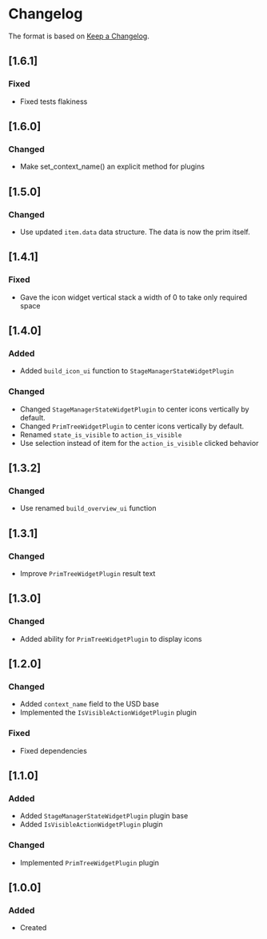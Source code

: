 # Changelog
The format is based on [Keep a Changelog](https://keepachangelog.com/en/1.0.0/).

## [1.6.1]
### Fixed
- Fixed tests flakiness

## [1.6.0]
### Changed
- Make set_context_name() an explicit method for plugins

## [1.5.0]
### Changed
- Use updated `item.data` data structure. The data is now the prim itself.

## [1.4.1]
### Fixed
- Gave the icon widget vertical stack a width of 0 to take only required space

## [1.4.0]
### Added
- Added `build_icon_ui` function to `StageManagerStateWidgetPlugin`

### Changed
- Changed `StageManagerStateWidgetPlugin` to center icons vertically by default.
- Changed `PrimTreeWidgetPlugin` to center icons vertically by default.
- Renamed `state_is_visible` to `action_is_visible`
- Use selection instead of item for the `action_is_visible` clicked behavior

## [1.3.2]
### Changed
- Use renamed `build_overview_ui` function

## [1.3.1]
### Changed
- Improve `PrimTreeWidgetPlugin` result text

## [1.3.0]
### Changed
- Added ability for `PrimTreeWidgetPlugin` to display icons

## [1.2.0]
### Changed
- Added `context_name` field to the USD base
- Implemented the `IsVisibleActionWidgetPlugin` plugin

### Fixed
- Fixed dependencies

## [1.1.0]
### Added
- Added `StageManagerStateWidgetPlugin` plugin base
- Added `IsVisibleActionWidgetPlugin` plugin

### Changed
- Implemented `PrimTreeWidgetPlugin` plugin

## [1.0.0]
### Added
- Created
